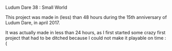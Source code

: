 Ludum Dare 38 : Small World

This project was made in (less) than 48 hours during the 15th anniversary of Ludum Dare, in april 2017.

It was actually made in less than 24 hours, as I first started some crazy first project that had to be ditched because I could not make it playable on time :(
